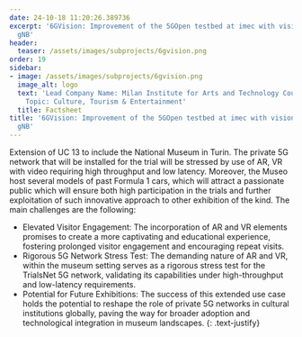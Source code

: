 ```yaml
---
date: 24-10-18 11:20:26.389736
excerpt: '6GVision: Improvement of the 5GOpen testbed at imec with vision-aided mmW
  gNB'
header:
  teaser: /assets/images/subprojects/6gvision.png
order: 19
sidebar:
- image: /assets/images/subprojects/6gvision.png
  image_alt: logo
  text: 'Lead Company Name: Milan Institute for Arts and Technology Country: Italy
    Topic: Culture, Tourism & Entertainment'
  title: Factsheet
title: '6GVision: Improvement of the 5GOpen testbed at imec with vision-aided mmW
  gNB'
---
```

Extension of UC 13 to include the National Museum in Turin. 
The private 5G network that will be installed for the trial will be stressed by use of AR, VR with video
requiring high throughput and low latency. Moreover, the Museo host several models of past
Formula 1 cars, which will attract a passionate public which will ensure both high participation in the
trials and further exploitation of such innovative approach to other exhibition of the kind. The main
challenges are the following:
- Elevated Visitor Engagement: The incorporation of AR and VR elements promises to create a
more captivating and educational experience, fostering prolonged visitor engagement and
encouraging repeat visits.
- Rigorous 5G Network Stress Test: The demanding nature of AR and VR, within the museum
setting serves as a rigorous stress test for the TrialsNet 5G network, validating its capabilities under
high-throughput and low-latency requirements.
- Potential for Future Exhibitions: The success of this extended use case holds the potential to
reshape the role of private 5G networks in cultural institutions globally, paving the way for broader
adoption and technological integration in museum landscapes.
{: .text-justify}

